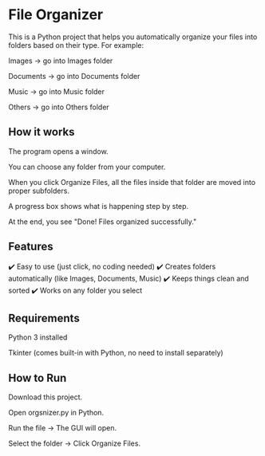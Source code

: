 # File Organizer

This is a Python project that helps you automatically organize your files into folders based on their type.
For example:

Images → go into Images folder

Documents → go into Documents folder

Music → go into Music folder

Others → go into Others folder

 ## How it works

The program opens a window.

You can choose any folder from your computer.

When you click Organize Files, all the files inside that folder are moved into proper subfolders.

A progress box shows what is happening step by step.

At the end, you see "Done! Files organized successfully."

 ## Features

✔️ Easy to use (just click, no coding needed)
✔️ Creates folders automatically (like Images, Documents, Music)
✔️ Keeps things clean and sorted
✔️ Works on any folder you select

 ## Requirements

Python 3 installed

Tkinter (comes built-in with Python, no need to install separately)

## How to Run

Download this project.

Open orgsnizer.py in Python.

Run the file → The GUI will open.

Select the folder → Click Organize Files.
